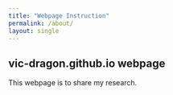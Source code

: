 ```yaml
---
title: "Webpage Instruction"
permalink: /about/
layout: single
---
```


## vic-dragon.github.io webpage

This webpage is to share my research.

